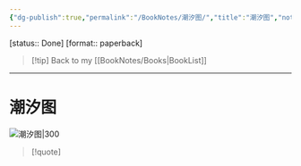 ```yaml
---
{"dg-publish":true,"permalink":"/BookNotes/潮汐图/","title":"潮汐图","noteIcon":""}
---
```


[status:: Done]
[format:: paperback]

>[!tip] Back to my [[BookNotes/Books\|BookList]]

---
# 潮汐图

![潮汐图|300](https://img9.doubanio.com/view/subject/l/public/s34035255.jpg)

>[!quote]


